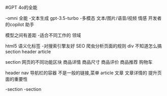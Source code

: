 #GPT 4o的全能

-omni 全能
  -文本生成 gpt-3.5-turbo
  -多模态 
     文本/图片/语音/视频
     情感
     开发者的copilot 助手

模型之间有差距
-适合不同工作的 领域

html5 语义化标签
  -对搜索引擎友好 SEO
  爬虫分析页面的规则 div 不知道怎么搞
 section header article

section 
网页的不同功能区块
商品详情
商品尺寸
商品评价
商品推荐
购物车

header
nav
   导航栏的容器
   不是一般的链接,菜单
article
文章
文章详情的
提升页面的重要性

  -section
  -section